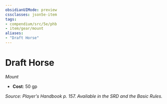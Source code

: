 ```yaml
---
obsidianUIMode: preview
cssclasses: json5e-item
tags:
- compendium/src/5e/phb
- item/gear/mount
aliases: 
- "Draft Horse"
---
```

# Draft Horse
*Mount*  

- **Cost**: 50 gp

*Source: Player's Handbook p. 157. Available in the SRD and the Basic Rules.*